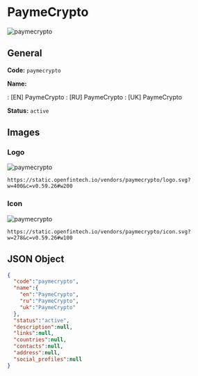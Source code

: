 
# PaymeCrypto 
![paymecrypto](https://static.openfintech.io/vendors/paymecrypto/logo.svg?w=400&c=v0.59.26#w200)  

## General 
 
**Code:** `paymecrypto` 
 
**Name:** 
 
:	[EN] PaymeCrypto 
:	[RU] PaymeCrypto 
:	[UK] PaymeCrypto 
 
**Status:** `active` 
 

## Images 

### Logo 
 
![paymecrypto](https://static.openfintech.io/vendors/paymecrypto/logo.svg?w=400&c=v0.59.26#w200)  

```
https://static.openfintech.io/vendors/paymecrypto/logo.svg?w=400&c=v0.59.26#w200
```  

### Icon 
 
![paymecrypto](https://static.openfintech.io/vendors/paymecrypto/icon.svg?w=278&c=v0.59.26#w100)  

```
https://static.openfintech.io/vendors/paymecrypto/icon.svg?w=278&c=v0.59.26#w100
```  

## JSON Object 

```json
{
  "code":"paymecrypto",
  "name":{
    "en":"PaymeCrypto",
    "ru":"PaymeCrypto",
    "uk":"PaymeCrypto"
  },
  "status":"active",
  "description":null,
  "links":null,
  "countries":null,
  "contacts":null,
  "address":null,
  "social_profiles":null
}
```  
